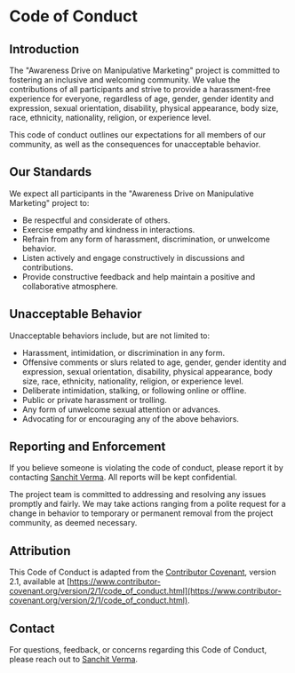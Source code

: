 # Code of Conduct

## Introduction

The "Awareness Drive on Manipulative Marketing" project is committed to fostering an inclusive and welcoming community. We value the contributions of all participants and strive to provide a harassment-free experience for everyone, regardless of age, gender, gender identity and expression, sexual orientation, disability, physical appearance, body size, race, ethnicity, nationality, religion, or experience level.

This code of conduct outlines our expectations for all members of our community, as well as the consequences for unacceptable behavior.

## Our Standards

We expect all participants in the "Awareness Drive on Manipulative Marketing" project to:

- Be respectful and considerate of others.
- Exercise empathy and kindness in interactions.
- Refrain from any form of harassment, discrimination, or unwelcome behavior.
- Listen actively and engage constructively in discussions and contributions.
- Provide constructive feedback and help maintain a positive and collaborative atmosphere.

## Unacceptable Behavior

Unacceptable behaviors include, but are not limited to:

- Harassment, intimidation, or discrimination in any form.
- Offensive comments or slurs related to age, gender, gender identity and expression, sexual orientation, disability, physical appearance, body size, race, ethnicity, nationality, religion, or experience level.
- Deliberate intimidation, stalking, or following online or offline.
- Public or private harassment or trolling.
- Any form of unwelcome sexual attention or advances.
- Advocating for or encouraging any of the above behaviors.

## Reporting and Enforcement

If you believe someone is violating the code of conduct, please report it by contacting [Sanchit Verma](mailto:sanchitverma031@gmail.com). All reports will be kept confidential.

The project team is committed to addressing and resolving any issues promptly and fairly. We may take actions ranging from a polite request for a change in behavior to temporary or permanent removal from the project community, as deemed necessary.

## Attribution

This Code of Conduct is adapted from the [Contributor Covenant](https://www.contributor-covenant.org), version 2.1, available at [https://www.contributor-covenant.org/version/2/1/code_of_conduct.html](https://www.contributor-covenant.org/version/2/1/code_of_conduct.html).

## Contact

For questions, feedback, or concerns regarding this Code of Conduct, please reach out to [Sanchit Verma](mailto:sanchitverma031@gmail.com).

